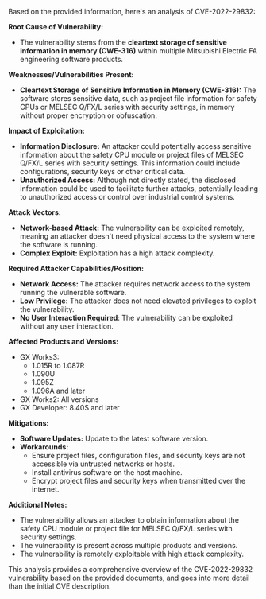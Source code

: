 Based on the provided information, here's an analysis of CVE-2022-29832:

**Root Cause of Vulnerability:**

*   The vulnerability stems from the **cleartext storage of sensitive information in memory (CWE-316)** within multiple Mitsubishi Electric FA engineering software products.

**Weaknesses/Vulnerabilities Present:**

*   **Cleartext Storage of Sensitive Information in Memory (CWE-316):**  The software stores sensitive data, such as project file information for safety CPUs or MELSEC Q/FX/L series with security settings, in memory without proper encryption or obfuscation.

**Impact of Exploitation:**

*   **Information Disclosure:**  An attacker could potentially access sensitive information about the safety CPU module or project files of MELSEC Q/FX/L series with security settings. This information could include configurations, security keys or other critical data.
*   **Unauthorized Access:** Although not directly stated, the disclosed information could be used to facilitate further attacks, potentially leading to unauthorized access or control over industrial control systems.

**Attack Vectors:**

*   **Network-based Attack:**  The vulnerability can be exploited remotely, meaning an attacker doesn't need physical access to the system where the software is running.
*   **Complex Exploit:** Exploitation has a high attack complexity.

**Required Attacker Capabilities/Position:**

*   **Network Access:** The attacker requires network access to the system running the vulnerable software.
*   **Low Privilege:** The attacker does not need elevated privileges to exploit the vulnerability.
*   **No User Interaction Required**: The vulnerability can be exploited without any user interaction.

**Affected Products and Versions:**

*   GX Works3:
    *   1.015R to 1.087R
    *   1.090U
    *  1.095Z
    *   1.096A and later
*   GX Works2: All versions
*   GX Developer: 8.40S and later

**Mitigations:**

*   **Software Updates:** Update to the latest software version.
*   **Workarounds:**
    *   Ensure project files, configuration files, and security keys are not accessible via untrusted networks or hosts.
    *   Install antivirus software on the host machine.
    *   Encrypt project files and security keys when transmitted over the internet.

**Additional Notes:**

* The vulnerability allows an attacker to obtain information about the safety CPU module or project file for MELSEC Q/FX/L series with security settings.
* The vulnerability is present across multiple products and versions.
* The vulnerability is remotely exploitable with high attack complexity.

This analysis provides a comprehensive overview of the CVE-2022-29832 vulnerability based on the provided documents, and goes into more detail than the initial CVE description.